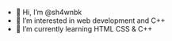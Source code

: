 - 👋 Hi, I’m @sh4wnbk
- 👀 I’m interested in web development and C++
- 🌱 I’m currently learning HTML CSS & C++
<!---
sh4wnbk/sh4wnbk is a ✨ special ✨ repository because its `README.md` (this file) appears on your GitHub profile.
You can click the Preview link to take a look at your changes.
--->

